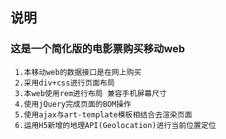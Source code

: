 ## 说明
### 这是一个简化版的电影票购买移动web
     1.本移动web的数据接口是在网上购买
     2.采用div+css进行页面布局
     3.本web使用rem进行布局 兼容手机屏幕尺寸
     4.使用jQuery完成页面的BOM操作
     5.使用ajax与art-template模板相结合去渲染页面
     6.运用H5新增的地理API(Geolocation)进行当前位置定位